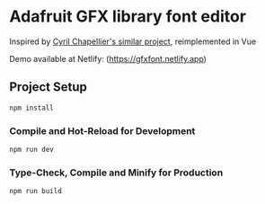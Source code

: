 # Adafruit GFX library font editor

Inspired by [Cyril Chapellier's similar project](https://github.com/tchapi/Adafruit-GFX-Font-Customiser), reimplemented in Vue

Demo available at Netlify: (https://gfxfont.netlify.app)

## Project Setup

```sh
npm install
```

### Compile and Hot-Reload for Development

```sh
npm run dev
```

### Type-Check, Compile and Minify for Production

```sh
npm run build
```
